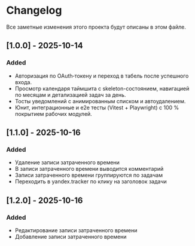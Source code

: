 # Changelog

Все заметные изменения этого проекта будут описаны в этом файле.

## [1.0.0] - 2025-10-14

### Added

- Авторизация по OAuth‑токену и переход в табель после успешного входа.
- Просмотр календаря таймшита с skeleton-состоянием, навигацией по месяцам и детализацией задач за день.
- Тосты уведомлений с анимированным списком и автоудалением.
- Юнит, интеграционные и e2e тесты (Vitest + Playwright) с 100 % покрытием рабочих модулей.

## [1.1.0] - 2025-10-16

### Added

- Удаление записи затраченного времени
- В записи затраченного времени выводится комментарий
- Записи затраченного времени группируются по задачам
- Переходить в yandex.tracker по клику на заголовок задачи

## [1.2.0] - 2025-10-16

### Added

- Редактирование записи затраченного времени
- Добавление записи затраченного времени
